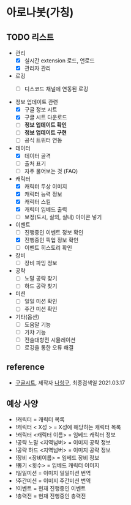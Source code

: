 # 아로나봇(가칭)

## TODO 리스트
- 관리
  - [x] 실시간 extension 로드, 언로드
  - [x] 관리자 관리

- 로깅
  - [ ] 디스코드 채널에 연동된 로깅 
  

- 정보 업데이트 관련 
  - [x] 구글 정보 시트
  - [x] 구글 시트 다운로드
  - [ ] **정보 업데이트 확인** 
  - [ ] **정보 업데이트 구현** 
  - [ ] 공식 트위터 연동 

- 데이터
  - [x] 데이터 골격 
  - [ ] 출처 표기
  - [ ] 자주 물어보는 것 (FAQ) 

- 캐릭터
  - [x] 캐릭터 두상 이미지 
  - [x] 캐릭터 능력 정보
  - [x] 캐릭터 스킬 
  - [x] 캐릭터 임베드 출력 
  - [ ] 보정(도시, 실외, 실내) 아이콘 넣기

- 이벤트
  - [ ] 진행중인 이벤트 정보 확인 
  - [x] 진행중인 픽업 정보 확인
  - [ ] 이벤트 히스토리 확인 

- 장비
  - [ ] 장비 파밍 정보 

- 공략
  - [ ] 노말 공략 찾기 
  - [ ] 하드 공략 찾기 

- 미션
  - [ ] 일일 미션 확인 
  - [ ] 주간 미션 확인 

- 기타(옵션)
  - [ ] 도움말 기능
  - [ ] 가챠 기능 
  - [ ] 전술대항전 시뮬레이션 
  - [ ] 로깅을 통한 오류 해결

## reference
- [구글시트](https://docs.google.com/spreadsheets/d/e/2PACX-1vQ4u7GUMO52fMRY1Ndcjvo3MSRiG4FoAYfHzdKLQvVoMAm4wdCnTj-QGLMH2ypE-FRqXaQQLEBUHx4X/pubhtml#), 제작자 [나힝구](https://www.twitch.tv/hinguo8o), 최종검색일 2021.03.17

## 예상 사양  
- !캐릭터 = 캐릭터 목록
- !캐릭터 < X성 > = X성에 해당하는 캐릭터 목록
- !캐릭터 <캐릭터 이름>  = 임베드 캐릭터 정보
- !공략 노말 <지역넘버> = 이미지 공략 정보
- !공략 하드 <지역넘버> = 이미지 공략 정보
- !장비 <장비이름> = 임베드 장비 정보
- !뽑기 <횟수> = 임베드 캐릭터 이미지
- !일일미션 = 이미지 일일미션 번역
- !주간미션 = 이미지 주간미션 번역
- !이벤트 = 현재 진행중인 이벤트
- !총력전 = 현재 진행중인 총력전